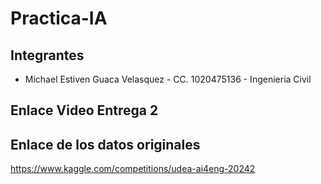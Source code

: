 # Practica-IA
## Integrantes
* Michael Estiven Guaca Velasquez - CC. 1020475136 - Ingenieria Civil
## Enlace Video Entrega 2

## Enlace de los datos originales
https://www.kaggle.com/competitions/udea-ai4eng-20242
